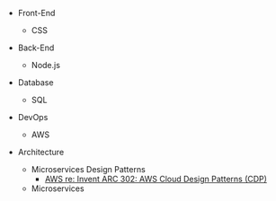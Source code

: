 - Front-End
  - CSS

- Back-End
  - Node.js

- Database
  - SQL


- DevOps
  - AWS

- Architecture
  - Microservices Design Patterns
    - [AWS re: Invent ARC 302: AWS Cloud Design Patterns (CDP)](https://www.youtube.com/watch?v=kgPSpsrgWdA)
  - Microservices
